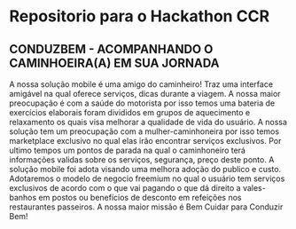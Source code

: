 # Repositorio para o Hackathon CCR

## CONDUZBEM - ACOMPANHANDO O CAMINHOEIRA(A) EM SUA JORNADA

A nossa solução mobile é uma amigo do caminheiro! 
Traz uma interface amigável na qual oferece serviços, dicas durante a viagem.
A nossa maior preocupação é com a saúde do motorista por isso temos uma bateria 
de exercícios elaborais foram divididos em grupos de aquecimento e relaxamento 
os quais visa melhorar a qualidade de vida do usuário. A nossa solução tem um preocupação
com a mulher-caminhoneira por isso temos marketplace exclusivo no qual elas irão encontrar 
serviços exclusivos. Por ultimo tempos um pontos de parada na qual o caminhoneiro 
terá informações validas sobre os serviços, segurança, preço deste ponto. 
A solução mobile foi adota visando uma melhora adoção do publico e custo. 
Adotaremos o modelo de negocio freemium no qual o usuário tem serviços exclusivos 
de acordo com o que vai pagando o que dá direito a vales-banhos em postos ou benefícios de 
desconto em refeições nos restaurantes passeiros. A nossa maior missão é Bem Cuidar para Conduzir Bem!
